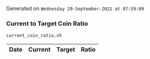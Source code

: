 Generated on `Wednesday 29-September-2021 at 07:59:09`

### Current to Target Coin Ratio
`current_coin_ratio.sh`

Date|Current|Target|Ratio
---|---|---|---
